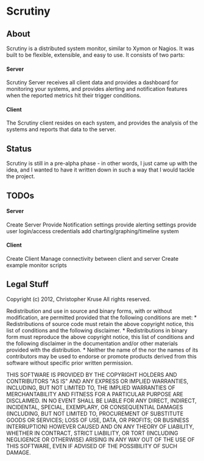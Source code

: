 Scrutiny
========

About
-----

Scrutiny is a distributed system monitor, similar to Xymon or Nagios. It was built to be flexible,
extensible, and easy to use. It consists of two parts:

#### Server ####
Scrutiny Server receives all client data and provides a dashboard for monitoring your systems, 
and provides alerting and notification features when the reported metrics hit their trigger conditions.

#### Client ####
The Scrutiny client resides on each system, and provides the analysis of the systems and reports that
data to the server.

Status
------

Scrutiny is still in a pre-alpha phase - in other words, I just came up with the idea, and I wanted 
to have it written down in such a way that I would tackle the project.

TODOs
-----

#### Server ####
Create Server
Provide Notification settings
provide alerting settings
provide user login/access credentials
add charting/graphing/timeline system

#### Client ####
Create Client
Manage connectivity between client and server
Create example monitor scripts

Legal Stuff
-----------

Copyright (c) 2012, Christopher Kruse
All rights reserved.

Redistribution and use in source and binary forms, with or without
modification, are permitted provided that the following conditions are met:
    * Redistributions of source code must retain the above copyright
      notice, this list of conditions and the following disclaimer.
    * Redistributions in binary form must reproduce the above copyright
      notice, this list of conditions and the following disclaimer in the
      documentation and/or other materials provided with the distribution.
    * Neither the name of the <organization> nor the
      names of its contributors may be used to endorse or promote products
      derived from this software without specific prior written permission.

THIS SOFTWARE IS PROVIDED BY THE COPYRIGHT HOLDERS AND CONTRIBUTORS "AS IS" AND
ANY EXPRESS OR IMPLIED WARRANTIES, INCLUDING, BUT NOT LIMITED TO, THE IMPLIED
WARRANTIES OF MERCHANTABILITY AND FITNESS FOR A PARTICULAR PURPOSE ARE
DISCLAIMED. IN NO EVENT SHALL <COPYRIGHT HOLDER> BE LIABLE FOR ANY
DIRECT, INDIRECT, INCIDENTAL, SPECIAL, EXEMPLARY, OR CONSEQUENTIAL DAMAGES
(INCLUDING, BUT NOT LIMITED TO, PROCUREMENT OF SUBSTITUTE GOODS OR SERVICES;
LOSS OF USE, DATA, OR PROFITS; OR BUSINESS INTERRUPTION) HOWEVER CAUSED AND
ON ANY THEORY OF LIABILITY, WHETHER IN CONTRACT, STRICT LIABILITY, OR TORT
(INCLUDING NEGLIGENCE OR OTHERWISE) ARISING IN ANY WAY OUT OF THE USE OF THIS
SOFTWARE, EVEN IF ADVISED OF THE POSSIBILITY OF SUCH DAMAGE.
